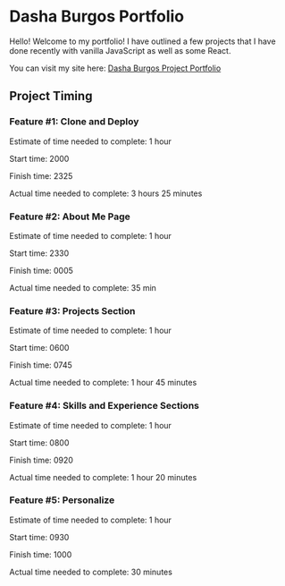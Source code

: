 # Dasha Burgos Portfolio

Hello! Welcome to my portfolio! I have outlined a few projects that I have done recently with vanilla JavaScript as well as some React.

You can visit my site here: [Dasha Burgos Project Portfolio](https://dlewburg-portfolio-301.netlify.app/)

## Project Timing

### Feature #1: Clone and Deploy

Estimate of time needed to complete: 1 hour

Start time: 2000

Finish time: 2325

Actual time needed to complete: 3 hours 25 minutes

### Feature #2: About Me Page

Estimate of time needed to complete: 1 hour

Start time: 2330

Finish time: 0005

Actual time needed to complete: 35 min

### Feature #3: Projects Section

Estimate of time needed to complete: 1 hour

Start time: 0600

Finish time: 0745

Actual time needed to complete: 1 hour 45 minutes

### Feature #4: Skills and Experience Sections

Estimate of time needed to complete: 1 hour

Start time: 0800

Finish time: 0920

Actual time needed to complete: 1 hour 20 minutes

### Feature #5: Personalize

Estimate of time needed to complete: 1 hour

Start time: 0930

Finish time: 1000

Actual time needed to complete: 30 minutes
